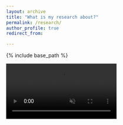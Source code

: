 ```yaml
---
layout: archive
title: "What is my research about?"
permalink: /research/
author_profile: true
redirect_from:

---
```


{% include base_path %}

<video width="300" height="150" controls loop="" muted="" autoplay="">
  <source src="https://github.com/tomassoltinsky/tomassoltinsky.github.io/raw/master/images/21-cm_animation.mp4">
</video>

